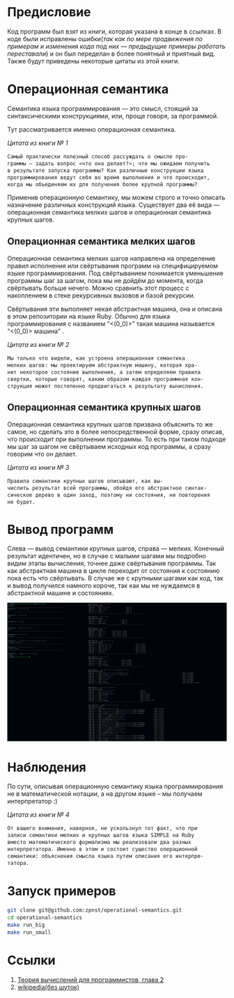# Предисловие

Код программ был взят из книги, которая указана в конце в ссылках. В коде были исправлены ошибки(*так как по мере продвижения по примерам и изменения кода под них — предыдущие примеры работать переставали*) и он был переделан в более понятный и приятный вид. Также будут приведены некоторые цитаты из этой книги.

# Операционная семантика 

Семантика языка программирования — это смысл, стоящий за синтаксическими конструкциями, или, проще говоря, за программой.

Тут рассматривается именно операционная семантика. 

*Цитата из книги № 1*
```
Самый практически полезный способ рассуждать о смысле про-
граммы – задать вопрос «что она делает?»; что мы ожидаем получить
в результате запуска программы? Как различные конструкции языка
программирования ведут себя во время выполнения и что происходит,
когда мы объединяем их для получения более крупной программы?
```

Применив операционную семантику, мы можем строго и точно описать назначение различных конструкций языка. Существует два её вида — операционная семантика мелких шагов и операционная семантика крупных шагов.

## Операционная семантика мелких шагов

Операционная семантика мелких шагов направлена на определение правил исполнения или свёртывания программ на специфицируемом языке программирования. Под свёртыванием понимается уменьшение программы шаг за шагом, пока мы не дойдём до момента, когда свёртывать больше нечего. Можно сравнить этот процесс с накоплением в стеке рекурсивных вызовов и базой рекурсии.

Свёртывания эти выполняет некая абстрактная машина, она и описана в этом репозитории на языке Ruby. Обычно для языка программирования с названием “<(0_0)>” такая машина называется “<(0_0)> машина” .

*Цитата из книги № 2*
```
Мы только что видели, как устроена операционная семантика
мелких шагов: мы проектируем абстрактную машину, которая хра-
нит некоторое состояние выполнения, а затем определяем правила
свертки, которые говорят, каким образом каждая программная кон-
струкция может постепенно продвигаться к результату вычисления.
```
## Операционная семантика крупных шагов

Операционная семантика крупных шагов призвана объяснить то же самое, но сделать это в  более непосредственной форме, сразу описав, что происходит при выполнении программы. То есть при таком подходе мы шаг за шагом не свёртываем исходных код программы, а сразу говорим что он делает.

*Цитата из книги № 3*
```
Правила семантики крупных шагов описывают, как вы-
числить результат всей программы, обойдя его абстрактное синтак-
сическое дерево в один заход, поэтому ни состояния, ни повторения
не будет.
```

# Вывод программ 

Слева — вывод семантики крупных шагов, справа — мелких. Конечный результат идентичен, но в случае с малыми шагами мы подробно видим этапы вычисления, точнее даже свёртывания программы. Так как абстрактная машина в цикле переходит от состояния к состоянию пока есть что свёртывать. В случае же с крупными шагами как код, так и вывод получился намного короче, так как мы не нуждаемся в абстрактной машине и состояниях.

<img src="images/listing.png" alt="" width="888">

# Наблюдения

По сути, описывая операционную семантику языка программирования не в математической нотации, а на другом языке – мы получаем интерпретатор :) 

*Цитата из книги № 4*
```
От вашего внимания, наверное, не ускользнул тот факт, что при
записи семантики мелких и крупных шагов языка SIMPLE на Ruby
вместо математического формализма мы реализовали два разных
интерпретатора. Именно в этом и состоит существо операционной
семантики: объяснения смысла языка путем описания его интерпре-
татора.
```

# Запуск примеров

```bash
git clone git@github.com:zpnst/operational-semantics.git
cd operational-semantics
make run_big
make run_small
```
# Ссылки

1. [Теория вычислений для программистов, глава 2](https://ftp.zhirov.kz/books/IT/Other/%D0%A2%D0%B5%D1%80%D0%B8%D1%8F%20%D0%B2%D1%8B%D1%87%D0%B8%D1%81%D0%BB%D0%B5%D0%BD%D0%B8%D0%B9%20%D0%B4%D0%BB%D1%8F%20%D0%BF%D1%80%D0%BE%D0%B3%D1%80%D0%B0%D0%BC%D0%BC%D0%B8%D1%81%D1%82%D0%BE%D0%B2%20%28%D0%A2%D0%BE%D0%BC%20%D0%A1%D1%82%D1%8E%D0%B0%D1%80%D1%82%29.pdf)
2. [wikipedia(без шуток)](https://ru.wikipedia.org/wiki/%D0%A1%D0%B5%D0%BC%D0%B0%D0%BD%D1%82%D0%B8%D0%BA%D0%B0_(%D0%BF%D1%80%D0%BE%D0%B3%D1%80%D0%B0%D0%BC%D0%BC%D0%B8%D1%80%D0%BE%D0%B2%D0%B0%D0%BD%D0%B8%D0%B5))


